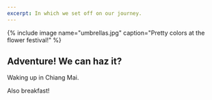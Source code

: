 ```yaml
---
excerpt: In which we set off on our journey.
---
```


{% include image name="umbrellas.jpg" caption="Pretty colors at the flower festival!" %}

## Adventure! We can haz it?

Waking up in Chiang Mai.

Also breakfast!